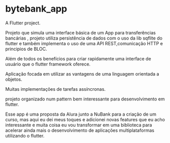 # bytebank_app

A Flutter project.

Projeto que simula uma interface básica de um App para transferências bancárias ,
projeto utiliza persistência de dados com o uso da lib sqflite do flutter e
também implementa o uso de uma API REST,comunicação HTTP e principios de BLOC.

Além de todos os benefícios para criar rapidamente uma interface de usuário que o flutter framework oferece.

Aplicação focada em utilizar as vantagens de uma linguagem orientada a objetos.

Muitas implementações de tarefas assíncronas.

projeto organizado num pattern bem interessante para desenvolvimento em flutter.

Esse app é uma proposta da Alura junto a NuBank para a criação de um curso, mas aqui eu dei meus toques e adicionei novas features que eu acho interessante e muita coisa eu vou transformar em uma biblioteca para acelerar ainda mais o desenvolvimento de aplicações multiplataformas utilizando o flutter.
